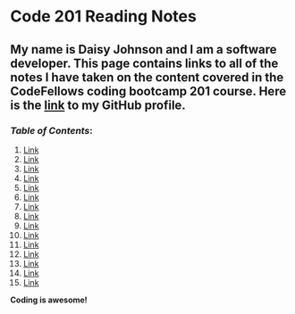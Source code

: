 # Code 201 Reading Notes

## My name is Daisy Johnson and I am a software developer. This page contains links to all of the notes I have taken on the content covered in the CodeFellows coding bootcamp 201 course. Here is the [link](https://github.com/daisyjanejohnson) to my GitHub profile.

### *Table of Contents*:
  
  1. [Link]()
  1. [Link]()
  1. [Link]()
  1. [Link]()
  1. [Link]()
  1. [Link]()
  1. [Link]()
  1. [Link]()
  1. [Link]()
  1. [Link]()
  1. [Link]()
  1. [Link]()
  1. [Link]()
  1. [Link]() 
  1. [Link]()
 
 **Coding is awesome!**
